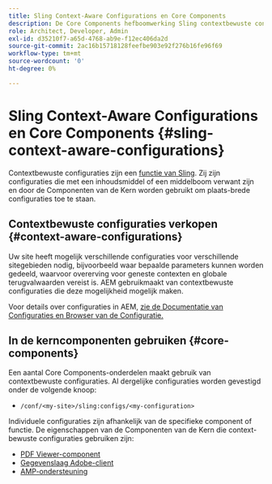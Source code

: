 ```yaml
---
title: Sling Context-Aware Configurations en Core Components
description: De Core Components hefboomwerking Sling contextbewuste configuraties voor bepaalde eigenschappen
role: Architect, Developer, Admin
exl-id: d35210f7-a65d-4768-ab9e-f12ec406da2d
source-git-commit: 2ac16b15718128feefbe903e92f276b16fe96f69
workflow-type: tm+mt
source-wordcount: '0'
ht-degree: 0%

---
```


# Sling Context-Aware Configurations en Core Components {#sling-context-aware-configurations}

Contextbewuste configuraties zijn een [functie van Sling](https://sling.apache.org/documentation/bundles/context-aware-configuration/context-aware-configuration.html). Zij zijn configuraties die met een inhoudsmiddel of een middelboom verwant zijn en door de Componenten van de Kern worden gebruikt om plaats-brede configuraties toe te staan.

## Contextbewuste configuraties verkopen {#context-aware-configurations}

Uw site heeft mogelijk verschillende configuraties voor verschillende sitegebieden nodig, bijvoorbeeld waar bepaalde parameters kunnen worden gedeeld, waarvoor overerving voor geneste contexten en globale terugvalwaarden vereist is. AEM gebruikmaakt van contextbewuste configuraties die deze mogelijkheid mogelijk maken.

Voor details over configuraties in AEM, [zie de Documentatie van Configuraties en Browser van de Configuratie.](https://experienceleague.adobe.com/docs/experience-manager-cloud-service/implementing/developing/configurations.html)

## In de kerncomponenten gebruiken {#core-components}

Een aantal Core Components-onderdelen maakt gebruik van contextbewuste configuraties. Al dergelijke configuraties worden gevestigd onder de volgende knoop:

* `/conf/<my-site>/sling:configs/<my-configuration>`

Individuele configuraties zijn afhankelijk van de specifieke component of functie. De eigenschappen van de Componenten van de Kern die context-bewuste configuraties gebruiken zijn:

* [PDF Viewer-component](https://github.com/adobe/aem-core-wcm-components/tree/master/content/src/content/jcr_root/apps/core/wcm/components/pdfviewer/v1/pdfviewer#context-aware-config)
* [Gegevenslaag Adobe-client](/help/developing/data-layer/overview.md#installation-activation)
* [AMP-ondersteuning](https://github.com/adobe/aem-core-wcm-components/tree/master/extensions/amp)
